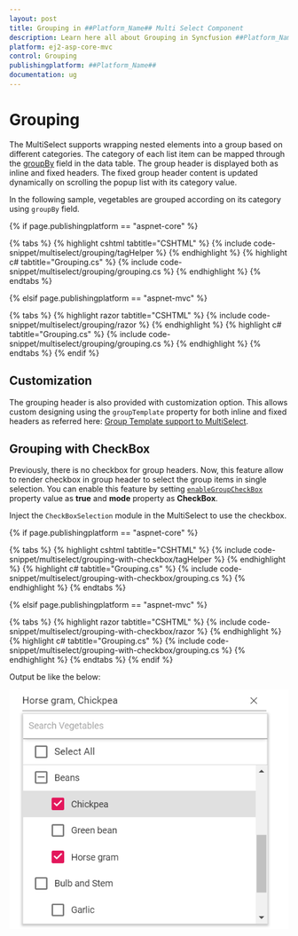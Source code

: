 ```yaml
---
layout: post
title: Grouping in ##Platform_Name## Multi Select Component
description: Learn here all about Grouping in Syncfusion ##Platform_Name## Multi Select component and more.
platform: ej2-asp-core-mvc
control: Grouping
publishingplatform: ##Platform_Name##
documentation: ug
---
```



# Grouping

The MultiSelect supports wrapping nested elements into a group based on different categories. The category
of each list item can be mapped through the [groupBy](https://help.syncfusion.com/cr/cref_files/aspnetcore-js2/Syncfusion.EJ2~Syncfusion.EJ2.DropDowns.MultiSelectFieldSettings~GroupBy.html) field in
the data table. The group header is displayed both as inline and fixed headers. The fixed group header content
is updated dynamically on scrolling the popup list with its category value.

In the following sample, vegetables are grouped according on its category using `groupBy` field.

{% if page.publishingplatform == "aspnet-core" %}

{% tabs %}
{% highlight cshtml tabtitle="CSHTML" %}
{% include code-snippet/multiselect/grouping/tagHelper %}
{% endhighlight %}
{% highlight c# tabtitle="Grouping.cs" %}
{% include code-snippet/multiselect/grouping/grouping.cs %}
{% endhighlight %}
{% endtabs %}

{% elsif page.publishingplatform == "aspnet-mvc" %}

{% tabs %}
{% highlight razor tabtitle="CSHTML" %}
{% include code-snippet/multiselect/grouping/razor %}
{% endhighlight %}
{% highlight c# tabtitle="Grouping.cs" %}
{% include code-snippet/multiselect/grouping/grouping.cs %}
{% endhighlight %}
{% endtabs %}
{% endif %}



## Customization

The grouping header is also provided with customization option. This allows custom designing using the `groupTemplate` property for both inline and fixed headers as referred here:
[Group Template support to MultiSelect](./templates).

## Grouping with CheckBox

Previously, there is no checkbox for group headers. Now, this feature allow to render checkbox in group header to select the group items in single selection. You can enable this feature by setting [`enableGroupCheckBox`](https://help.syncfusion.com/cr/cref_files/aspnetcore-js2/Syncfusion.EJ2~Syncfusion.EJ2.DropDowns.MultiSelect~EnableGroupCheckBox.html) property value as **true** and **mode** property as **CheckBox**.

Inject the `CheckBoxSelection` module in the MultiSelect to use the checkbox.

{% if page.publishingplatform == "aspnet-core" %}

{% tabs %}
{% highlight cshtml tabtitle="CSHTML" %}
{% include code-snippet/multiselect/grouping-with-checkbox/tagHelper %}
{% endhighlight %}
{% highlight c# tabtitle="Grouping.cs" %}
{% include code-snippet/multiselect/grouping-with-checkbox/grouping.cs %}
{% endhighlight %}
{% endtabs %}

{% elsif page.publishingplatform == "aspnet-mvc" %}

{% tabs %}
{% highlight razor tabtitle="CSHTML" %}
{% include code-snippet/multiselect/grouping-with-checkbox/razor %}
{% endhighlight %}
{% highlight c# tabtitle="Grouping.cs" %}
{% include code-snippet/multiselect/grouping-with-checkbox/grouping.cs %}
{% endhighlight %}
{% endtabs %}
{% endif %}



Output be like the below:

![multiselect](./images/grouping-with-checkbox.png)